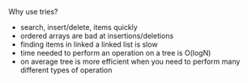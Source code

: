 Why use tries? 

- search, insert/delete, items quickly 
- ordered arrays are bad at insertions/deletions
- finding items in linked a linked list is slow
- time needed to perform an operation on a tree is O(logN)
- on average tree is more efficient when you need to perform many different types of operation
